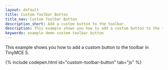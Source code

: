 ```yaml
---
layout: default
title: Custom Toolbar Button
title_nav: Custom Toolbar Button
description_short: Add a custom button to the toolbar.
description: This example shows you how to add a custom button to the toolbar.
keywords: example demo custom toolbar button
---
```


This example shows you how to add a custom button to the toolbar in TinyMCE 5.

{% include codepen.html id="custom-toolbar-button" tab="js" %}
